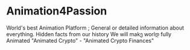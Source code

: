 # Animation4Passion
World's best Animation Platform ; General  or detailed information  about everything.
Hidden facts from  our history
We will makე worlდ fully Animated
"Animated Crypto" - "Animated Crypto  Finances"

